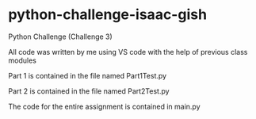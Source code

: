 # python-challenge-isaac-gish
Python Challenge (Challenge 3)

All code was written by me using VS code with the help of previous class modules 

Part 1 is contained in the file named Part1Test.py

Part 2 is contained in the file named Part2Test.py 

The code for the entire assignment is contained in main.py
